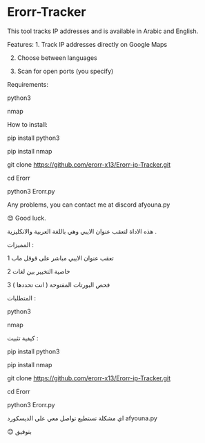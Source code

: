 # Erorr-Tracker

This tool tracks IP addresses and is available in Arabic and English. 

Features: 1. Track IP addresses directly on Google Maps

 2. Choose between languages 

3. Scan for open ports (you specify) 

Requirements:

 python3 
 
nmap 

How to install: 

pip install python3 

pip install nmap 

git clone  https://github.com/erorr-x13/Erorr-ip-Tracker.git

cd Erorr

 python3 Erorr.py 


Any problems, you can contact me at discord afyouna.py


 😊 Good luck.



هذه الاداة لتعقب عنوان الايبي وهي باللغة العربية والانكليزية . 

المميزات : 

1 تعقب عنوان الايبي مباشر على قوقل ماب

2 خاصية التخيير بين لغات 

3 فحص البورتات المفتوحة ( انت تحددها ) 

المتطلبات : 

python3 

nmap 

كيفية تثبيت : 

pip install python3

pip install nmap 

git clone https://github.com/erorr-x13/Erorr-ip-Tracker.git

cd Erorr 

python3 Erorr.py 

اي مشكلة تستطيع تواصل معي على الديسكورد afyouna.py

😊 بتوفيق 
